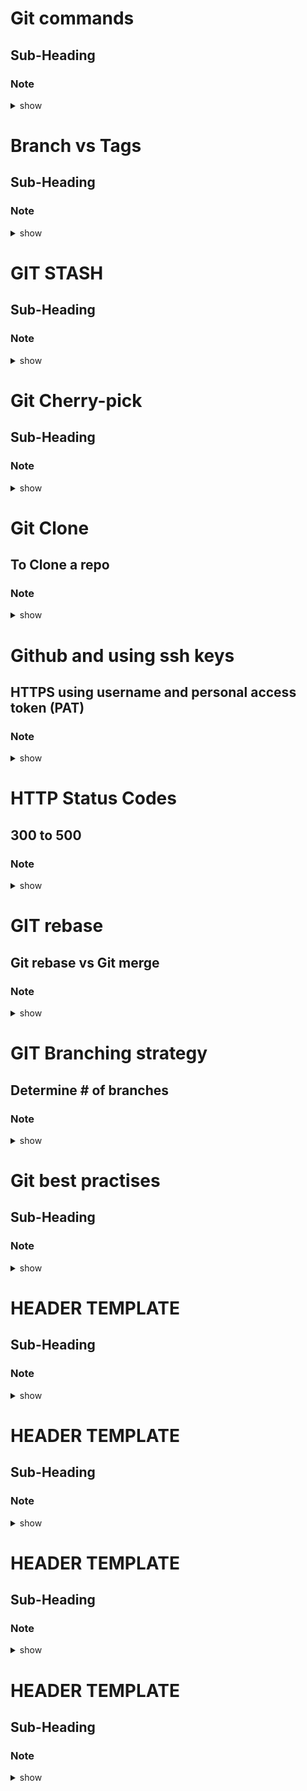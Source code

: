 
# Git commands
## Sub-Heading
### Note 

<details><summary>show</summary>
<p>

```bash

Working area   -- Staging Area     -- Local Repo  -- Remote Repo


git init
git status
git add . or git add *
git push
git commit -m "message"

To create an alias
git remote add hv https://github.com/sadaiyer/hitachi.git

git push -a -m "message"  --can use this only for modified files


git branch development --create branch
git branch --to view
git diff development -- to view difference between development and current branch
git push aliasname branchname

git remote -v  --to view all remote repos

git branch -m master main --to rename master as main

git branch -m uat --assuming stage is current branch
or
git branch -m stage uat

```
</p>
</details>


# Branch vs Tags
## Sub-Heading
### Note 

<details><summary>show</summary>
<p>

```bash

Branch Vs Tags
Branches are mutable, tags are immutable
Branch - during development, tags for production
Tags are created on master branch, not other branches

git tag tagname --to create tag
git tag --to view all tags
git push aliasname tag tn

git push aliasname --all  -- will push only branches, not tags
git push aliasname --tags

Why tags: Tags are created to version your code

e.g
git tag hitachiv1.0.0  (major, minor, release)

git remote -v (to view remote branches)
git push hv tag hitachiv1.0.0

Once you create a tag, you get a zip and tar version of the code, and hence the version of the code is frozen, hence immutable



```
</p>
</details>


# GIT STASH
## Sub-Heading
### Note 

<details><summary>show</summary>
<p>

```bash

GIT STASH command
Assuming you have master and development branch and you are working on dev branch

Since the code is WIP, you are not commiting the code in dev.  Say, now you have to handle a prod issue and therefore need to switch to master branch
If you do so, the code will be visible in master
so instead do "git stash"
Whatever will be available in working area it will create a temporary backup, allowing you to switch to other branch

git stash --will make a copy of working code
git stash list --To list all stashes
git stash apply --to get back to your stash

To apply a specific stash, if you have multiple stasjes
git stash apply --will apply the most recent stash
git stash apply <stash#>

git stash drop --will delete the most recent stash
git stash drop <stash#>

To combine stash and drop
git stash pop


```
</p>
</details>


# Git Cherry-pick
## Sub-Heading
### Note 

<details><summary>show</summary>
<p>

```bash
master
     |
     V
     development.  c1. c2. c3. c4 (4 commits)
git merge development - to merge dev with master
all commits will be merged

git cherry-pick <commitID>

To list all commits, 
git log

To switch to another branch

git checkout <branch>

```
</p>
</details>




# Git Clone
## To Clone a repo
### Note 

<details><summary>show</summary>
<p>

```bash
git clone <URL>
Now if the repo gets updated, you can use git pull or git fetch to pull the updated code
git pull <URL>
or
git fetch <URL>

Working copy   -- Staging area      -- Local repo       -- Remote Repo

<--------------------------------------------------------git pull
<-------------------------------------git merge
                                    
                                    <-------git fetch------->

Git pull = git fetch + get merge

Git pull - get from remote repo to Working copy

Git merge - local repo to working copy

Git fetch - remote repo to local repo

When to use git fetch vs get pull

When you need to fetch the remote repo, use git pull
If you do git fetch first, and if 2 people are working on the same copy, then git merge can help to resolve conflicts.  If you do git pull now, it will overwrite the changes since there is no merge for conflict checking


```
</p>
</details>


# Github and using ssh keys 
## HTTPS using username and personal access token (PAT)
### Note 

<details><summary>show</summary>
<p>

```bash

When using ssh, need to do some config, and no username and password required unlike https based access

ssh-keygen --to create ssh keys

cd ~/.ssh
id_rsa              --private key
id_rsa.pub          --public key
known_hosts         --list of known hosts
authorized_keys   

ssh -T git@github.com (or the URL of the enterprise github repo)

git remote add <aliasname> <ssh url for the github repo>

Now to use the above, remember to use the ssh url alias

git push <aliasname> <branch>

ssh-copy-id command --https://www.ssh.com/ssh/copy-id

For HTTPS access, you can use username and PAT (personal access token) instead
Github - Settings - Developer settings - Personal access tokens
PAT can be use with Github API

```
</p>
</details>


# HTTP Status Codes
## 300 to 500
### Note 

<details><summary>show</summary>
<p>

```bash

200 - OK, success

300 - redirect

Client side issue
403 - forbidden
401 - unauthorized
404 - not found

500 - Internal Server Error. Perhaps the most common message encountered, this indicates a generic server error that's displayed when the server cannot determine the exact problem.
501 - Not Implemented.
502 - Bad Gateway. 
503 - Service Unavailable. 
504 - Gateway Timeout.

https://api.github.com

Solution here.....

```
</p>
</details>


# GIT rebase
## Git rebase vs Git merge
### Note 

<details><summary>show</summary>
<p>

```bash
master
     |
     V development.  c1. c2. c3. c4

To integrate develpment to master, use 
git merge
or 
git rebase

git merge development --will take all the 4 commits, and introduce as 1 new commit to master

master    c5
     |
     V development.  c1. c2. c3. c4

git rebase development --will take individual commits

master c1. c2. c3. c4
     |
     V development.  c1. c2. c3. c4


```
</p>
</details>


# GIT Branching strategy
## Determine # of branches
### Note 

<details><summary>show</summary>
<p>

```bash
Branches typically per environment
Dev  --> dev env
UAT. --> UAT env
PROD. --> PROD env

To fix bugs, create bugfix branch
To create features, from master, create feature branch
then integrate feature branch to dev, deploy to dev


```
</p>
</details>


# Git best practises
## Sub-Heading
### Note 

<details><summary>show</summary>
<p>

```bash

Use branching strategy and pull requests
Commit once you finish your task
Avoid merge commits
Dont commit half-done work
Test your code before commit
Write Good commit messages before committing
Try to use Git commands instead of GUI

```
</p>
</details>


# HEADER TEMPLATE
## Sub-Heading
### Note 

<details><summary>show</summary>
<p>

```bash
Solution here.....
```
</p>
</details>


# HEADER TEMPLATE
## Sub-Heading
### Note 

<details><summary>show</summary>
<p>

```bash
Solution here.....
```
</p>
</details>


# HEADER TEMPLATE
## Sub-Heading
### Note 

<details><summary>show</summary>
<p>

```bash
Solution here.....
```
</p>
</details>



# HEADER TEMPLATE
## Sub-Heading
### Note 

<details><summary>show</summary>
<p>

```bash
Solution here.....
```
</p>
</details>






